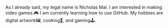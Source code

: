 As I already said, my legal name is Nicholas Mai.
I am interested in making video games.🎮
I am currently learning how to use GitHub.
My hobbies are digital artwork🖼, cooking🥚, and gaming🕹.
